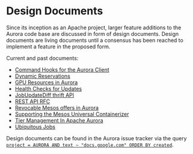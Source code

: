 Design Documents
================

Since its inception as an Apache project, larger feature additions to the
Aurora code base are discussed in form of design documents. Design documents
are living documents until a consensus has been reached to implement a feature
in the proposed form.

Current and past documents:

* [Command Hooks for the Aurora Client](../design/command-hooks/)
* [Dynamic Reservations](https://docs.google.com/document/d/19gV8Po6DIHO14tOC7Qouk8RnboY8UCfRTninwn_5-7c/edit)
* [GPU Resources in Aurora](https://docs.google.com/document/d/1J9SIswRMpVKQpnlvJAMAJtKfPP7ZARFknuyXl-2aZ-M/edit)
* [Health Checks for Updates](https://docs.google.com/document/d/1KOO0LC046k75TqQqJ4c0FQcVGbxvrn71E10wAjMorVY/edit)
* [JobUpdateDiff thrift API](https://docs.google.com/document/d/1Fc_YhhV7fc4D9Xv6gJzpfooxbK4YWZcvzw6Bd3qVTL8/edit)
* [REST API RFC](https://docs.google.com/document/d/11_lAsYIRlD5ETRzF2eSd3oa8LXAHYFD8rSetspYXaf4/edit)
* [Revocable Mesos offers in Aurora](https://docs.google.com/document/d/1r1WCHgmPJp5wbrqSZLsgtxPNj3sULfHrSFmxp2GyPTo/edit)
* [Supporting the Mesos Universal Containerizer](https://docs.google.com/document/d/111T09NBF2zjjl7HE95xglsDpRdKoZqhCRM5hHmOfTLA/edit?usp=sharing)
* [Tier Management In Apache Aurora](https://docs.google.com/document/d/1erszT-HsWf1zCIfhbqHlsotHxWUvDyI2xUwNQQQxLgs/edit?usp=sharing)
* [Ubiquitous Jobs](https://docs.google.com/document/d/12hr6GnUZU3mc7xsWRzMi3nQILGB-3vyUxvbG-6YmvdE/edit)

Design documents can be found in the Aurora issue tracker via the query [`project = AURORA AND text ~ "docs.google.com" ORDER BY created`](https://issues.apache.org/jira/browse/AURORA-1528?jql=project%20%3D%20AURORA%20AND%20text%20~%20%22docs.google.com%22%20ORDER%20BY%20created).
